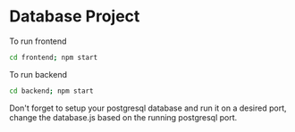 # Database Project

To run frontend
```bash
cd frontend; npm start
```
To run backend
```bash
cd backend; npm start
```

Don't forget to setup your postgresql database
and run it on a desired port, change the database.js based on the running postgresql port.